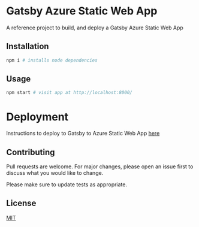 # Gatsby Azure Static Web App

A reference project to build, and deploy a Gatsby Azure Static Web App

## Installation

```bash
npm i # installs node dependencies
```

## Usage

```bash
npm start # visit app at http://localhost:8000/
```

# Deployment

Instructions to deploy to Gatsby to Azure Static Web App [here](https://docs.microsoft.com/en-us/learn/modules/create-deploy-static-webapp-gatsby-app-service/)

## Contributing

Pull requests are welcome. For major changes, please open an issue first to discuss what you would like to change.

Please make sure to update tests as appropriate.

## License

[MIT](https://choosealicense.com/licenses/mit/)
